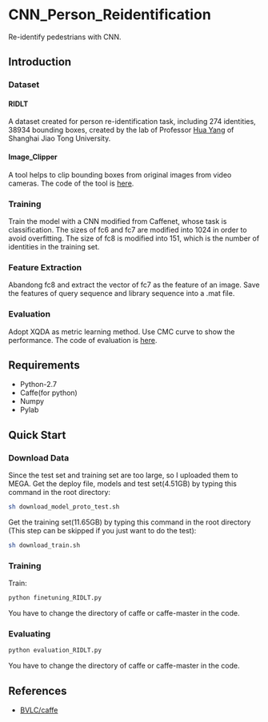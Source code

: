 # CNN_Person_Reidentification
Re-identify pedestrians with CNN.

## Introduction
### Dataset
#### RIDLT 
A dataset created for person re-identification task, including 274 identities, 38934 bounding boxes, created by the lab of Professor [Hua Yang](http://icne.sjtu.edu.cn/info/1059/1073.htm) of Shanghai Jiao Tong University.
#### Image_Clipper 
A tool helps to clip bounding boxes from original images from video cameras. The code of the tool is [here](https://github.com/riceroll/image_clipper).
### Training
Train the model with a CNN modified from Caffenet, whose task is classification. The sizes of fc6 and fc7 are modified into 1024 in order to avoid overfitting. The size of fc8 is modified into 151, which is the number of identities in the training set.
### Feature Extraction
Abandong fc8 and extract the vector of fc7 as the feature of an image. Save the features of query sequence and library sequence into a .mat file.
### Evaluation
Adopt XQDA as metric learning method. Use CMC curve to show the performance. The code of evaluation is [here](https://github.com/riceroll/Evaluation_Person_Reidentification).

## Requirements

- Python-2.7
- Caffe(for python) 
- Numpy
- Pylab

## Quick Start
### Download Data
Since the test set and training set are too large, so I uploaded them to MEGA.
Get the deploy file, models and test set(4.51GB) by typing this command in the root directory:
```bash
sh download_model_proto_test.sh
```

Get the training set(11.65GB) by typing this command in the root directory (This step can be skipped if you just want to do the test):
```bash
sh download_train.sh
```

### Training
Train:
```bash
python finetuning_RIDLT.py
```
You have to change the directory of caffe or caffe-master in the code.

### Evaluating
```bash
python evaluation_RIDLT.py
```
You have to change the directory of caffe or caffe-master in the code.


## References

- [BVLC/caffe](https://github.com/BVLC/caffe)
